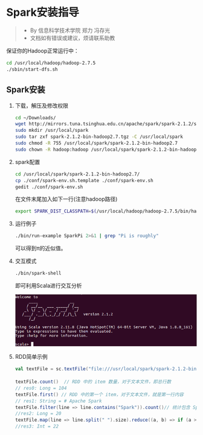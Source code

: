 # Spark安装指导

> - By 信息科学技术学院 郑力 冯存光
> - 文档如有错误或建议，烦请联系助教

保证你的Hadoop正常运行中：

```sh
cd /usr/local/hadoop/hadoop-2.7.5
./sbin/start-dfs.sh
```

## Spark安装

1. 下载，解压及修改权限

    ```sh
    cd ~/Downloads/
    wget http://mirrors.tuna.tsinghua.edu.cn/apache/spark/spark-2.1.2/spark-2.1.2-bin-hadoop2.7.tgz
    sudo mkdir /usr/local/spark
    sudo tar zxf spark-2.1.2-bin-hadoop2.7.tgz -C /usr/local/spark
    sudo chmod -R 755 /usr/local/spark/spark-2.1.2-bin-hadoop2.7
    sudo chown -R hadoop:hadoop /usr/local/spark/spark-2.1.2-bin-hadoop2.7
    ```

2. spark配置

    ```sh
    cd /usr/local/spark/spark-2.1.2-bin-hadoop2.7/
    cp ./conf/spark-env.sh.template ./conf/spark-env.sh
    gedit ./conf/spark-env.sh
    ```

    在文件末尾加入如下一行(注意hadoop路径)

    ```sh
    export SPARK_DIST_CLASSPATH=$(/usr/local/hadoop/hadoop-2.7.5/bin/hadoop classpath)
    ```

3. 运行例子

    ```sh
    ./bin/run-example SparkPi 2>&1 | grep "Pi is roughly"
    ```

    可以得到π的近似值。

4. 交互模式

    ```sh
    ./bin/spark-shell
    ```

    即可利用Scala进行交互分析

    ![搜狗截图20180529204529.png-18kB](spark.assets/20180529204529.png)

5. RDD简单示例

    ```scala
    val textFile = sc.textFile("file:///usr/local/spark/spark-2.1.2-bin-hadoop2.7/README.md")

    textFile.count()  // RDD 中的 item 数量，对于文本文件，即总行数
    // res0: Long = 104
    textFile.first() // RDD 中的第一个 item，对于文本文件，就是第一行内容
    // res1: String = # Apache Spark
    textFile.filter(line => line.contains("Spark")).count()// 统计包含 Spark 的行数
    //res2: Long = 20
    textFile.map(line => line.split(" ").size).reduce((a, b) => if (a > b) a else b)  //找到单词最多的一行，并返回单词数
    //res3: Int = 22
    ```
